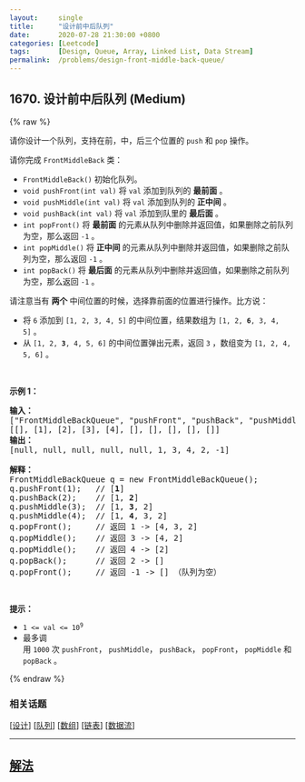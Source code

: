 ```yaml
---
layout:     single
title:      "设计前中后队列"
date:       2020-07-28 21:30:00 +0800
categories: [Leetcode]
tags:       [Design, Queue, Array, Linked List, Data Stream]
permalink:  /problems/design-front-middle-back-queue/
---
```


## 1670. 设计前中后队列 (Medium)

{% raw %}

<p>请你设计一个队列，支持在前，中，后三个位置的 <code>push</code> 和 <code>pop</code> 操作。</p>

<p>请你完成 <code>FrontMiddleBack</code> 类：</p>

<ul>
	<li><code>FrontMiddleBack()</code> 初始化队列。</li>
	<li><code>void pushFront(int val)</code> 将 <code>val</code> 添加到队列的 <strong>最前面</strong> 。</li>
	<li><code>void pushMiddle(int val)</code> 将 <code>val</code> 添加到队列的 <strong>正中间</strong> 。</li>
	<li><code>void pushBack(int val)</code> 将 <code>val</code> 添加到队里的 <strong>最后面</strong> 。</li>
	<li><code>int popFront()</code> 将 <strong>最前面</strong> 的元素从队列中删除并返回值，如果删除之前队列为空，那么返回 <code>-1</code> 。</li>
	<li><code>int popMiddle()</code> 将 <b>正中间</b> 的元素从队列中删除并返回值，如果删除之前队列为空，那么返回 <code>-1</code> 。</li>
	<li><code>int popBack()</code> 将 <strong>最后面</strong> 的元素从队列中删除并返回值，如果删除之前队列为空，那么返回 <code>-1</code> 。</li>
</ul>

<p>请注意当有 <strong>两个</strong> 中间位置的时候，选择靠前面的位置进行操作。比方说：</p>

<ul>
	<li>将 <code>6</code> 添加到 <code>[1, 2, 3, 4, 5]</code> 的中间位置，结果数组为 <code>[1, 2, <strong>6</strong>, 3, 4, 5]</code> 。</li>
	<li>从 <code>[1, 2, <strong>3</strong>, 4, 5, 6]</code> 的中间位置弹出元素，返回 <code>3</code> ，数组变为 <code>[1, 2, 4, 5, 6]</code> 。</li>
</ul>

<p> </p>

<p><strong>示例 1：</strong></p>

<pre>
<strong>输入：</strong>
["FrontMiddleBackQueue", "pushFront", "pushBack", "pushMiddle", "pushMiddle", "popFront", "popMiddle", "popMiddle", "popBack", "popFront"]
[[], [1], [2], [3], [4], [], [], [], [], []]
<strong>输出：</strong>
[null, null, null, null, null, 1, 3, 4, 2, -1]

<strong>解释：</strong>
FrontMiddleBackQueue q = new FrontMiddleBackQueue();
q.pushFront(1);   // [<strong>1</strong>]
q.pushBack(2);    // [1, <strong>2</strong>]
q.pushMiddle(3);  // [1, <strong>3</strong>, 2]
q.pushMiddle(4);  // [1, <strong>4</strong>, 3, 2]
q.popFront();     // 返回 1 -> [4, 3, 2]
q.popMiddle();    // 返回 3 -> [4, 2]
q.popMiddle();    // 返回 4 -> [2]
q.popBack();      // 返回 2 -> []
q.popFront();     // 返回 -1 -> [] （队列为空）
</pre>

<p> </p>

<p><strong>提示：</strong></p>

<ul>
	<li><code>1 <= val <= 10<sup>9</sup></code></li>
	<li>最多调用 <code>1000</code> 次 <code>pushFront</code>， <code>pushMiddle</code>， <code>pushBack</code>， <code>popFront</code>， <code>popMiddle</code> 和 <code>popBack</code> 。</li>
</ul>

{% endraw %}

### 相关话题
  [[设计](https://github.com/openset/leetcode/tree/master/tag/design/README.md)]
  [[队列](https://github.com/openset/leetcode/tree/master/tag/queue/README.md)]
  [[数组](https://github.com/openset/leetcode/tree/master/tag/array/README.md)]
  [[链表](https://github.com/openset/leetcode/tree/master/tag/linked-list/README.md)]
  [[数据流](https://github.com/openset/leetcode/tree/master/tag/data-stream/README.md)]

---

## [解法](https://github.com/openset/leetcode/tree/master/problems/design-front-middle-back-queue)
